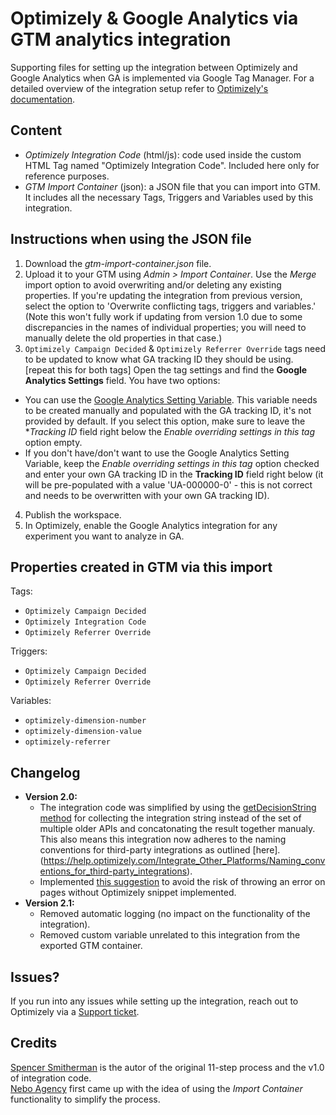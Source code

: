 # Optimizely & Google Analytics via GTM analytics integration

Supporting files for setting up the integration between Optimizely and Google Analytics when GA is implemented via Google Tag Manager. For a detailed overview of the integration setup refer to [Optimizely's documentation](https://help.optimizely.com/Integrate_Other_Platforms/Integrate_Optimizely_X_with_Google_Universal_Analytics_using_Google_Tag_Manager).

## Content
- *Optimizely Integration Code* (html/js): code used inside the custom HTML Tag named "Optimizely Integration Code". Included here only for reference purposes.
- *GTM Import Container* (json): a JSON file that you can import into GTM. It includes all the necessary Tags, Triggers and Variables used by this integration.

## Instructions when using the JSON file
1) Download the *gtm-import-container.json* file.
2) Upload it to your GTM using _Admin > Import Container_. Use the *Merge* import option to avoid overwriting and/or deleting any existing properties. 
   If you're updating the integration from previous version, select the option to 'Overwrite conflicting tags, triggers and variables.' (Note this won't fully work if updating from version 1.0 due to some discrepancies in the names of individual properties; you will need to manually delete the old properties in that case.)
3) `Optimizely Campaign Decided` & `Optimizely Referrer Override` tags need to be updated to know what GA tracking ID they should be using. 
   [repeat this for both tags] Open the tag settings and find the **Google Analytics Settings** field. You have two options:
  * You can use the [Google Analytics Setting Variable](https://support.google.com/tagmanager/answer/9207621?hl=en). This variable needs to be created manually and populated with the GA tracking ID, it's not provided by default. 
  If you select this option, make sure to leave the **Tracking ID* field right below the *Enable overriding settings in this tag* option empty.
  * If you don't have/don't want to use the Google Analytics Setting Variable, keep the *Enable overriding settings in this tag* option checked and enter your own GA tracking ID in the **Tracking ID** field right below (it will be pre-populated with a value 'UA-000000-0' - this is not correct and needs to be overwritten with your own GA tracking ID).
4) Publish the workspace. 
5) In Optimizely, enable the Google Analytics integration for any experiment you want to analyze in GA.

## Properties created in GTM via this import

Tags: 
- `Optimizely Campaign Decided`
- `Optimizely Integration Code`
- `Optimizely Referrer Override`

Triggers:
- `Optimizely Campaign Decided`
- `Optimizely Referrer Override`

Variables:
- `optimizely-dimension-number`
- `optimizely-dimension-value`
- `optimizely-referrer`

## Changelog
- **Version 2.0:**
  - The integration code was simplified by using the [getDecisionString method](https://developers.optimizely.com/x/solutions/javascript/reference/index.html#function_getdecisionstring) for collecting the integration string instead of the set of multiple older APIs and concatonating the result together manualy. This also means this integration now adheres to the naming conventions for third-party integrations as outlined [here].(https://help.optimizely.com/Integrate_Other_Platforms/Naming_conventions_for_third-party_integrations).  
  - Implemented [this suggestion](https://gist.github.com/Bigspencey/67931877400e121554c22a979109a496#gistcomment-2679566) to avoid the risk of throwing an error on pages without Optimizely snippet implemented.
- **Version 2.1:**
  - Removed automatic logging (no impact on the functionality of the integration).
  - Removed custom variable unrelated to this integration from the exported GTM container.

## Issues?
If you run into any issues while setting up the integration, reach out to Optimizely via a [Support ticket](https://help.optimizely.com/Account_Settings/File_online_tickets_for_support).

## Credits
[Spencer Smitherman](https://gist.github.com/Bigspencey) is the autor of the original 11-step process and the v1.0 of integration code.  
[Nebo Agency](www.neboagency.com) first came up with the idea of using the _Import Container_ functionality to simplify the process.
